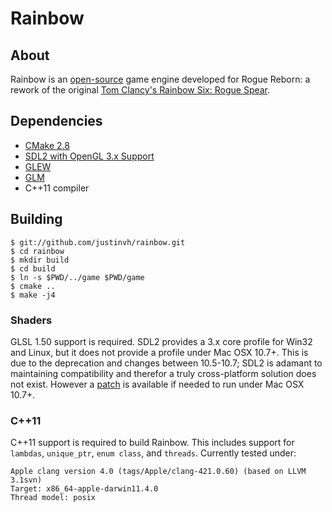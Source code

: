 # Rainbow #

## About ##

Rainbow is an [open-source][mit] game engine developed for Rogue Reborn: 
a rework of the original [Tom Clancy's Rainbow Six: Rogue Spear][roguespear].

## Dependencies ##

* [CMake 2.8][cmake]
* [SDL2 with OpenGL 3.x Support][sdl2]
* [GLEW][glew]
* [GLM][glm]
* C++11 compiler

## Building ##

    $ git://github.com/justinvh/rainbow.git
    $ cd rainbow
    $ mkdir build
    $ cd build
    $ ln -s $PWD/../game $PWD/game
    $ cmake ..
    $ make -j4

### Shaders ###
GLSL 1.50 support is required. SDL2 provides a 3.x core profile for Win32 
and Linux, but it does not provide a profile under Mac OSX 10.7+.
This is due to the deprecation and changes between 10.5-10.7; SDL2 is 
adamant to maintaining compatibility and therefor a truly cross-platform
solution does not exist. However a [patch][sdl2patch] is available if needed 
to run under Mac OSX 10.7+.    

### C++11 ###

C++11 support is required to build Rainbow. This includes support for 
`lambdas`, `unique_ptr`, `enum class`, and `threads`. Currently tested under:

    Apple clang version 4.0 (tags/Apple/clang-421.0.60) (based on LLVM 3.1svn)
    Target: x86_64-apple-darwin11.4.0
    Thread model: posix 


  [mit]: http://opensource.org/licenses/mit-license.php "The MIT License"
  [roguespear]: http://goo.gl/eHJzm "Tom Cancy's Rainbow Six: Rogue Spear"
  [sdl2]: http://hg.libsdl.org/SDL "SDL2 HEAD"
  [sdl2patch]: http://pastebin.com/3MTjjGPe
  [glew]: http://glew.sourceforge.net/ "The OpenGL Extension Wrangler"
  [glm]: http://glm.g-truc.net/ "OpenGL Mathematics"
  [cmake]: http://www.cmake.org/
